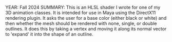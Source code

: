 YEAR: Fall 2024
SUMMARY:
This is an HLSL shader I wrote for one of my 3D animation classes. It is intended for use in Maya using the DirectX11 rendering plugin. It asks the user for a base color (either black or white) and then whether the mesh should be rendered with none, single, or double outlines. It does this by taking a vertex and moving it along its normal vector to 'expand' it into the shape of an outline.